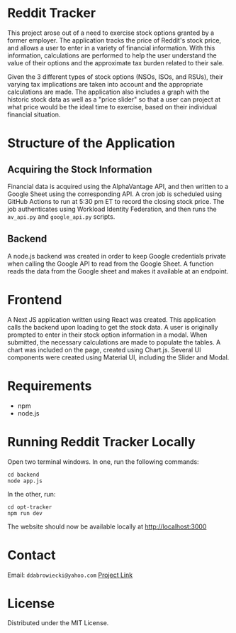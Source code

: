 # Reddit Tracker

This project arose out of a need to exercise stock options granted by a former employer. The application tracks the price of Reddit's stock price, and allows a user to enter in a variety of financial information. With this information, calculations are performed to help the user understand the value of their options and the approximate tax burden related to their sale.

Given the 3 different types of stock options (NSOs, ISOs, and RSUs), their varying tax implications are taken into account and the appropriate calculations are made. The application also includes a graph with the historic stock data as well as a "price slider" so that a user can project at what price would be the ideal time to exercise, based on their individual financial situation.

# Structure of the Application

## Acquiring the Stock Information

Financial data is acquired using the AlphaVantage API, and then written to a Google Sheet using the corresponding API. A cron job is scheduled using GitHub Actions to run at 5:30 pm ET to record the closing stock price. The job authenticates using Workload Identity Federation, and then runs the `av_api.py` and `google_api.py` scripts. 

## Backend

A node.js backend was created in order to keep Google credentials private when calling the Google API to read from the Google Sheet. A function reads the data from the Google sheet and makes it available at an endpoint.

# Frontend

A Next JS application written using React was created. This application calls the backend upon loading to get the stock data. A user is originally prompted to enter in their stock option information in a modal. When submitted, the necessary calculations are made to populate the tables. A chart was included on the page, created using Chart.js. Several UI components were created using Material UI, including the Slider and Modal.

# Requirements
- npm
- node.js

# Running Reddit Tracker Locally

Open two terminal windows. In one, run the following commands:

```
cd backend
node app.js
```

In the other, run:

```
cd opt-tracker
npm run dev
```

The website should now be available locally at [http://localhost:3000](http://localhost:3000)

# Contact

Email: `ddabrowiecki@yahoo.com`
[Project Link](http://www.github.com/ddabrowiecki/Tracker)

# License

Distributed under the MIT License.
